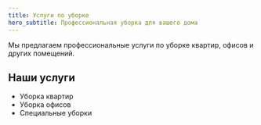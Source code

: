 ```yaml
---
title: Услуги по уборке
hero_subtitle: Профессиональная уборка для вашего дома
---
```


Мы предлагаем профессиональные услуги по уборке квартир, офисов и других помещений.

## Наши услуги

- Уборка квартир
- Уборка офисов
- Специальные уборки
